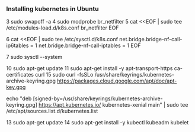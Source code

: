 ### Installing kubernetes in Ubuntu

3  sudo swapoff -a
4  sudo modprobe br_netfilter
5  cat <<EOF | sudo tee /etc/modules-load.d/k8s.conf
br_netfilter
EOF

6  cat <<EOF | sudo tee /etc/sysctl.d/k8s.conf
net.bridge.bridge-nf-call-ip6tables = 1
net.bridge.bridge-nf-call-iptables = 1
EOF

7  sudo sysctl --system

10  sudo apt-get update
11  sudo apt-get install -y apt-transport-https ca-certificates curl
15  sudo curl -fsSLo /usr/share/keyrings/kubernetes-archive-keyring.gpg https://packages.cloud.google.com/apt/doc/apt-key.gpg

echo "deb [signed-by=/usr/share/keyrings/kubernetes-archive-keyring.gpg] https://apt.kubernetes.io/ kubernetes-xenial main" | sudo tee /etc/apt/sources.list.d/kubernetes.list

13  sudo apt-get update
14  sudo apt-get install -y kubectl kubeadm kubelet

